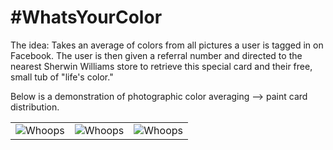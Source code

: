 # \#WhatsYourColor

The idea: Takes an average of colors from all pictures a user is tagged in on Facebook. The user is then given a referral number and directed to the nearest Sherwin Williams store to retrieve this special card and their free, small tub of "life's color." 


Below is a demonstration of photographic color averaging --> paint card distribution.

|  |  |  |
| -- | --| --|
|  ![Whoops](https://github.com/ruslan120101/WhatsYourColor/blob/master/images/Sample%20Usage/1.png)  | ![Whoops](https://github.com/ruslan120101/WhatsYourColor/blob/master/images/Sample%20Usage/2.png)  |![Whoops](https://github.com/ruslan120101/WhatsYourColor/blob/master/images/Sample%20Usage/3.png)  |

  

